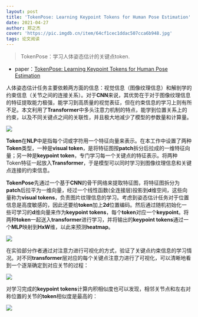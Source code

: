 ```yaml
---
layout: post
title: 'TokenPose: Learning Keypoint Tokens for Human Pose Estimation'
date: 2021-04-27
author: 郑之杰
cover: 'https://pic.imgdb.cn/item/64cf1cec1ddac507cca6b948.jpg'
tags: 论文阅读
---
```


> TokenPose：学习人体姿态估计的关键点token.

- paper：[TokenPose: Learning Keypoint Tokens for Human Pose Estimation](https://arxiv.org/abs/2104.03516)

人体姿态估计任务主要依赖两方面的信息：视觉信息（图像纹理信息）和解剖学的约束信息（关节之间的连接关系）。对于**CNN**来说，其优势在于对于图像纹理信息的特征提取能力极强，能学习到高质量的视觉表征，但在约束信息的学习上则有所不足。本文利用了**Transformer**中多头注意力机制的特点，能学到位置关系上的约束，以及不同关键点之间的关联性，并且极大地减少了模型的参数量和计算量。

![](https://pic.imgdb.cn/item/64cf1f171ddac507ccab97c2.jpg)

**Token**在**NLP**中是指每个词或字符用一个特征向量来表示。在本工作中设置了两种**Token**类型，一种是**visual token**，是将特征图按**patch**拆分后拉成的一维特征向量；另一种是**keypoint token**，专门学习每一个关键点的特征表示。将两种Token特征一起放入**Transformer**，于是模型可以同时学习到图像纹理信息和关键点连接的约束信息。

**TokenPose**先通过一个基于**CNN**的骨干网络来提取特征图，将特征图拆分为**patch**后拉平为一维向量，经过一个线性函数(全连接层)投影到**d**维空间，这些向量称为**visual tokens**，负责图片纹理信息的学习。考虑到姿态估计任务对于位置信息是高度敏感的，因此还要给**token**加上**2d**位置编码。然后通过随机初始化一些可学习的**d**维向量来作为**keypoint tokens**，每个**token**对应一个**keypoint**。将两种**token**一起送入**transformer**进行学习，并将输出的**keypoint tokens**通过一个**MLP**映射到**HxW**维，以此来预测**heatmap**。

![](https://pic.imgdb.cn/item/64cf201d1ddac507ccadc8fc.jpg)

在实验部分作者通过对注意力进行可视化的方式，验证了关键点约束信息的学习情况。对不同**transformer**层对应的每个关键点注意力进行了可视化，可以清晰地看到一个逐渐确定到对应关节的过程：

![](https://pic.imgdb.cn/item/64cf20661ddac507ccae6b33.jpg)

对学习完成的**keypoint tokens**计算内积相似度也可以发现，相邻关节点和左右对称位置的关节的**token**相似度是最高的：

![](https://pic.imgdb.cn/item/64cf21a41ddac507ccb145a9.jpg)
